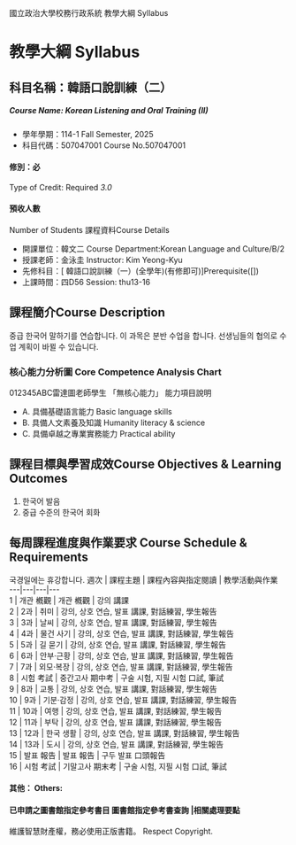 國立政治大學校務行政系統 教學大綱 Syllabus
# 教學大綱 Syllabus
##  科目名稱：韓語口說訓練（二）
#####  Course Name: Korean Listening and Oral Training (II)
  * 學年學期：114-1 Fall Semester, 2025 
  * 科目代碼：507047001 Course No.507047001
#### 修別：必
Type of Credit: Required 
_3.0_
#### 預收人數
Number of Students
課程資料Course Details
  * 開課單位：韓文二 Course Department:Korean Language and Culture/B/2 
  * 授課老師：金泳圭 Instructor: Kim Yeong-Kyu 
  * 先修科目：[ 韓語口說訓練（一）(全學年)(有修即可)]Prerequisite([])
  * 上課時間：四D56 Session: thu13-16
##  課程簡介Course Description
중급 한국어 말하기를 연습합니다.
이 과목은 분반 수업을 합니다. 선생님들의 협의로 수업 계획이 바뀔 수 있습니다.
###  核心能力分析圖 Core Competence Analysis Chart
012345ABC雷達圖老師學生
「無核心能力」 
能力項目說明
  * A. 具備基礎語言能力 Basic language skills
  * B. 具備人文素養及知識 Humanity literacy & science
  * C. 具備卓越之專業實務能力 Practical ability
##  課程目標與學習成效Course Objectives & Learning Outcomes 
1. 한국어 발음
2. 중급 수준의 한국어 회화
##  每周課程進度與作業要求 Course Schedule & Requirements
국경일에는 휴강합니다.
週次 |  課程主題 |  課程內容與指定閱讀 |  教學活動與作業  
---|---|---|---  
1 |  개관 槪觀 |  개관 槪觀 |  강의 講課  
2 |  2과 |  취미 |  강의, 상호 연습, 발표 講課, 對話練習, 學生報告  
3 |  3과 |  날씨 |  강의, 상호 연습, 발표 講課, 對話練習, 學生報告  
4 |  4과 |  물건 사기 |  강의, 상호 연습, 발표 講課, 對話練習, 學生報告  
5 |  5과 |  길 묻기 |  강의, 상호 연습, 발표 講課, 對話練習, 學生報告  
6 |  6과 |  안부·근황 |  강의, 상호 연습, 발표 講課, 對話練習, 學生報告  
7 |  7과 |  외모·복장 |  강의, 상호 연습, 발표 講課, 對話練習, 學生報告  
8 |  시험 考試 |  중간고사 期中考 |  구술 시험, 지필 시험 口試, 筆試  
9 |  8과 |  교통 |  강의, 상호 연습, 발표 講課, 對話練習, 學生報告  
10 |  9과 |  기분·감정 |  강의, 상호 연습, 발표 講課, 對話練習, 學生報告  
11 |  10과 |  여행 |  강의, 상호 연습, 발표 講課, 對話練習, 學生報告  
12 |  11과 |  부탁 |  강의, 상호 연습, 발표 講課, 對話練習, 學生報告  
13 |  12과 |  한국 생활 |  강의, 상호 연습, 발표 講課, 對話練習, 學生報告  
14 |  13과 |  도시 |  강의, 상호 연습, 발표 講課, 對話練習, 學生報告  
15 |  발표 報告 |  발표 報告 |  구두 발표 口頭報告  
16 |  시험 考試 |  기말고사 期末考 |  구술 시험, 지필 시험 口試, 筆試  
####  其他： Others:
####  已申請之圖書館指定參考書目  圖書館指定參考書查詢 |相關處理要點
維護智慧財產權，務必使用正版書籍。 Respect Copyright.